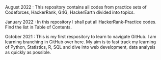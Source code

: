 August 2022 : This repository contains all codes from practice sets of Codeforces, HackerRank, G4G, HackerEarth divided into topics. 

January 2022 : In this repository I shall put all HackerRank-Practice codes. Find the list in Table of Contents.

October 2021 : This is my first respository to learn to navigate GitHub. I am learning branching in GitHub over here. My aim is to fast track my learning of Python, Statistics, R, SQL and dive into web development, data analysis as quickly as possible.





